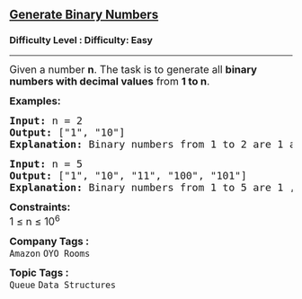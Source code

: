 <h2><a href="https://www.geeksforgeeks.org/problems/generate-binary-numbers-1587115620/1?utm_source=chatgpt.com">Generate Binary Numbers</a></h2><h3>Difficulty Level : Difficulty: Easy</h3><hr><div class="problems_problem_content__Xm_eO"><p><span style="font-size: 18px;">Given a number <strong>n</strong>. The task is to generate all <strong>binary numbers with decimal values</strong> from <strong>1 to n</strong>.</span></p>
<p><strong><span style="font-size: 18px;">Examples:</span></strong></p>
<pre><strong><span style="font-size: 18px;">Input: </span></strong><span style="font-size: 18px;">n = 2
<strong>Output: </strong>["1", "10"]<strong>
Explanation: </strong>Binary numbers from 1 to 2 are 1 and 10.</span>
</pre>
<pre><strong><span style="font-size: 18px;">Input: </span></strong><span style="font-size: 18px;">n = 5
<strong>Output: </strong>["1", "10", "11", "100", "101"]<strong>
Explanation: </strong>Binary numbers from 1 to 5 are 1 , 10 , 11 , 100 and 101.</span></pre>
<p><span style="font-size: 18px;"><strong>Constraints:</strong></span><br><span style="font-size: 18px;">1 ≤ n ≤ 10<sup>6</sup></span></p></div><p><span style=font-size:18px><strong>Company Tags : </strong><br><code>Amazon</code>&nbsp;<code>OYO Rooms</code>&nbsp;<br><p><span style=font-size:18px><strong>Topic Tags : </strong><br><code>Queue</code>&nbsp;<code>Data Structures</code>&nbsp;